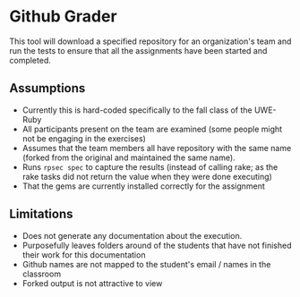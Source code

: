 # Github Grader

This tool will download a specified repository for an organization's team and run the tests to ensure that all the assignments have been started and completed.

## Assumptions

* Currently this is hard-coded specifically to the fall class of the UWE-Ruby
* All participants present on the team are examined (some people might not be engaging in the exercises)
* Assumes that the team members all have repository with the same name (forked from the original and maintained the same name).
* Runs `rpsec spec` to capture the results (instead of calling rake; as the rake tasks did not return the value when they were done executing)
* That the gems are currently installed correctly for the assignment

## Limitations

* Does not generate any documentation about the execution.
* Purposefully leaves folders around of the students that have not finished their work for this documentation
* Github names are not mapped to the student's email / names in the classroom
* Forked output is not attractive to view
